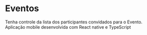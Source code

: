 # Eventos
Tenha controle da lista dos participantes convidados para o Evento. Aplicação mobile desenvolvida com React native e TypeScript
